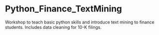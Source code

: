 # Python_Finance_TextMining
Workshop to teach basic python skills and introduce text mining to finance students. Includes data cleaning for 10-K filings.
